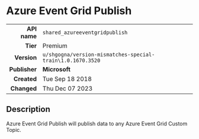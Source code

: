 # Azure Event Grid Publish
| | |
|-:|-|
|**API name**|`shared_azureeventgridpublish`|
|**Tier**|Premium|
|**Version**|`u/shgogna/version-mismatches-special-train\1.0.1670.3520`|
|**Publisher**|**Microsoft**|
|**Created**|Tue Sep 18 2018|
|**Changed**|Thu Dec 07 2023|

## Description
Azure Event Grid Publish will publish data to any Azure Event Grid Custom Topic.
